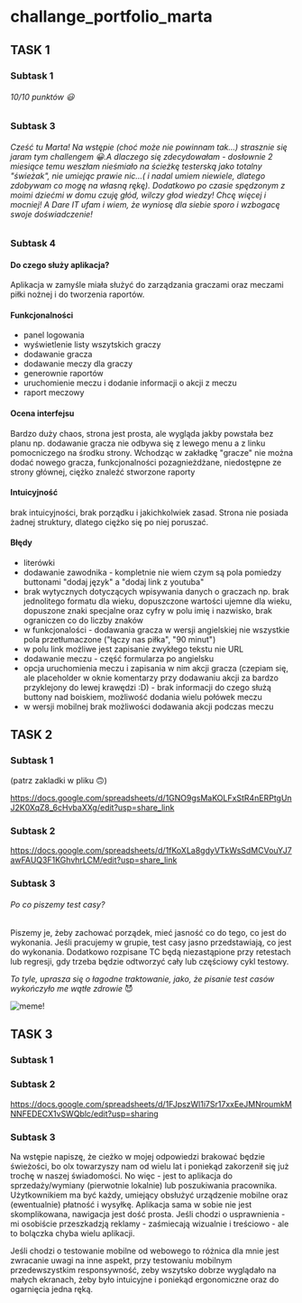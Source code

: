 # challange_portfolio_marta

## TASK 1
### Subtask 1
###### 10/10 punktów :smiley:
### Subtask 3
###### Cześć tu Marta! Na wstępie (choć może nie powinnam tak...) strasznie się jaram tym challengem :grinning:.A dlaczego się zdecydowałam - dosłownie 2 miesiące temu weszłam nieśmiało na ścieżkę testerską jako totalny "świeżak", nie umiejąc prawie nic...( i nadal umiem niewiele, dlatego zdobywam co mogę na własną rękę). Dodatkowo po czasie spędzonym z moimi dziećmi w domu czuję głód, wilczy głod wiedzy! Chcę więcej i mocniej! A Dare IT ufam i wiem, że wyniosę dla siebie sporo i wzbogacę swoje doświadczenie!
### Subtask 4
#### Do czego służy aplikacja?
Aplikacja w zamyśle miała służyć do zarządzania graczami oraz meczami piłki nożnej i do tworzenia raportów.
#### Funkcjonalności
- panel logowania
- wyświetlenie listy wszytskich graczy
- dodawanie gracza
 -  dodawanie meczy dla graczy
 - generownie raportów
 - uruchomienie meczu i dodanie informacji o akcji z meczu
 - raport meczowy

#### Ocena interfejsu
Bardzo duży chaos, strona jest prosta, ale wygląda jakby powstała bez planu np. dodawanie gracza nie odbywa się z lewego menu a z linku pomocniczego na środku strony. Wchodząc w zakładkę "gracze" nie można dodać nowego gracza, funkcjonalności pozagnieżdżane, niedostępne ze strony głównej, ciężko znaleźć stworzone raporty

#### Intuicyjność
brak intuicyjności, brak porządku i jakichkolwiek zasad. Strona nie posiada żadnej struktury, dlatego ciężko się po niej poruszać.

#### Błędy
- literówki
- dodawanie zawodnika - kompletnie nie wiem czym są pola pomiedzy buttonami "dodaj język" a "dodaj link z youtuba"
- brak wytycznych dotyczących wpisywania danych o graczach np. brak jednolitego formatu dla wieku, dopuszczone wartości ujemne dla wieku, dopuszone znaki specjalne oraz cyfry w polu imię i nazwisko, brak ograniczen co do liczby znaków
- w funkcjonalości - dodawania gracza w wersji angielskiej nie wszystkie pola przetłumaczone ("łączy nas piłka", "90 minut")
- w polu link możliwe jest zapisanie zwykłego tekstu nie URL
- dodawanie meczu - część formularza po angielsku
- opcja uruchomienia meczu i zapisania w nim akcji gracza (czepiam się, ale placeholder w oknie komentarzy przy dodawaniu akcji za bardzo przyklejony do lewej krawędzi :D) - brak informacji do czego służą buttony nad boiskiem, możliwość dodania wielu połówek meczu
- w wersji mobilnej brak możliwości dodawania akcji podczas meczu


## TASK 2


### Subtask 1 
(patrz zakladki w pliku :upside_down_face:)

https://docs.google.com/spreadsheets/d/1GNO9gsMaKOLFxStR4nERPtgUnJ2K0XqZ8_6cHvbaXXg/edit?usp=share_link

### Subtask 2
https://docs.google.com/spreadsheets/d/1fKoXLa8gdyVTkWsSdMCVouYJ7awFAUQ3F1KGhvhrLCM/edit?usp=share_link

### Subtask 3
###### Po co piszemy test casy?
Piszemy je, żeby zachować porządek, mieć jasność co do tego, co jest do wykonania.
Jeśli pracujemy w grupie, test casy jasno przedstawiają, co jest do wykonania.
Dodatkowo rozpisane TC będą niezastąpione przy retestach lub regresji, gdy trzeba będzie odtworzyć cały lub częściowy cykl testowy.

*To tyle, uprasza się o łagodne traktowanie, jako, że pisanie test casów wykończyło me wątłe zdrowie* :smiling_imp:

![meme](https://s3.memeshappen.com/memes/Enough-Test-cases--meme-40783.jpg)!

## TASK 3


### Subtask 1

### Subtask 2

https://docs.google.com/spreadsheets/d/1FJpszWl1i7Sr17xxEeJMNroumkMNNFEDECX1vSWQblc/edit?usp=sharing

### Subtask 3

Na wstępie napiszę, że cieżko w mojej odpowiedzi brakować będzie świeżości, bo olx towarzyszy nam od wielu lat i poniekąd zakorzenił się już trochę w naszej świadomości. No więc - jest to aplikacja do sprzedaży/wymiany (pierwotnie lokalnie) lub poszukiwania pracownika. Użytkownikiem ma być każdy, umiejący obsłużyć urządzenie mobilne oraz (ewentualnie) płatność i wysyłkę. Aplikacja sama w sobie nie jest skomplikowana, nawigacja jest dość prosta. Jeśli chodzi o usprawnienia  - mi osobiście przeszkadzją reklamy - zaśmiecają wizualnie i treściowo - ale to bolączka chyba wielu aplikacji. 

Jeśli chodzi o testowanie mobilne od webowego to różnica dla mnie jest zwracanie uwagi na inne aspekt, przy testowaniu mobilnym przedewszystkim responsywność, zeby wszytsko dobrze wyglądało na małych ekranach, żeby było intuicyjne i poniekąd ergonomiczne oraz do ogarnięcia jedna ręką. 




